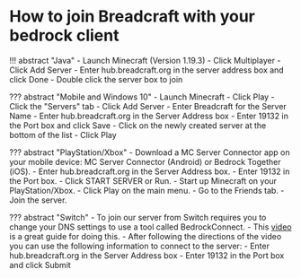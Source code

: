 # How to join Breadcraft with your bedrock client

!!! abstract "Java"
    - Launch Minecraft (Version 1.19.3)
    - Click Multiplayer
    - Click Add Server
    - Enter hub.breadcraft.org in the server address box and click Done
    - Double click the server box to join

??? abstract "Mobile and Windows 10"
    - Launch Minecraft
    - Click Play
    - Click the "Servers" tab
    - Click Add Server
    - Enter Breadcraft for the Server Name
    - Enter hub.breadcraft.org in the Server Address box
    - Enter 19132 in the Port box and click Save
    - Click on the newly created server at the bottom of the list
    - Click Play

??? abstract "PlayStation/Xbox"
    - Download a MC Server Connector app on your mobile device: MC Server Connector (Android) or Bedrock Together (iOS).
    - Enter hub.breadcraft.org in the Server Address box.
    - Enter 19132 in the Port box.
    - Click START SERVER or Run.
    - Start up Minecraft on your PlayStation/Xbox.
    - Click Play on the main menu.
    - Go to the Friends tab.
    - Join the server.

??? abstract "Switch"
    - To join our server from Switch requires you to change your DNS settings to use a tool called BedrockConnect.
    - This [video](https://youtu.be/zalT_oR1nPM) is a great guide for doing this.
    - After following the directions of the video you can use the following information to connect to the server:
    - Enter hub.breadcraft.org in the Server Address box
    - Enter 19132 in the Port box and click Submit
